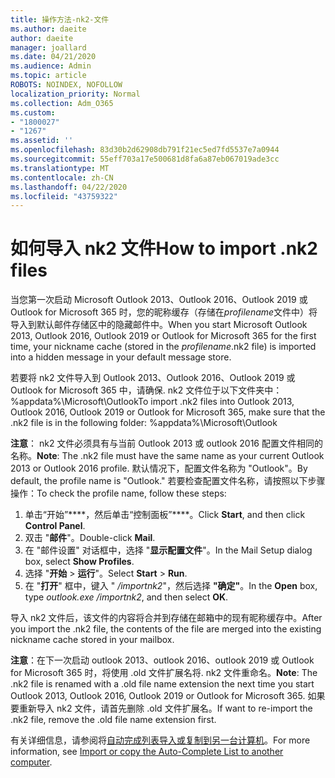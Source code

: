 ```yaml
---
title: 操作方法-nk2-文件
ms.author: daeite
author: daeite
manager: joallard
ms.date: 04/21/2020
ms.audience: Admin
ms.topic: article
ROBOTS: NOINDEX, NOFOLLOW
localization_priority: Normal
ms.collection: Adm_O365
ms.custom:
- "1800027"
- "1267"
ms.assetid: ''
ms.openlocfilehash: 83d30b2d62908db791f21ec5ed7fd5537e7a0944
ms.sourcegitcommit: 55eff703a17e500681d8fa6a87eb067019ade3cc
ms.translationtype: MT
ms.contentlocale: zh-CN
ms.lasthandoff: 04/22/2020
ms.locfileid: "43759322"
---
```

# <a name="how-to-import-nk2-files"></a><span data-ttu-id="98849-102">如何导入 nk2 文件</span><span class="sxs-lookup"><span data-stu-id="98849-102">How to import .nk2 files</span></span> 

<span data-ttu-id="98849-103">当您第一次启动 Microsoft Outlook 2013、Outlook 2016、Outlook 2019 或 Outlook for Microsoft 365 时，您的昵称缓存（存储在*profilename*文件中）将导入到默认邮件存储区中的隐藏邮件中。</span><span class="sxs-lookup"><span data-stu-id="98849-103">When you start Microsoft Outlook 2013, Outlook 2016, Outlook 2019 or Outlook for Microsoft 365 for the first time, your nickname cache (stored in the *profilename*.nk2 file) is imported into a hidden message in your default message store.</span></span>

<span data-ttu-id="98849-104">若要将 nk2 文件导入到 Outlook 2013、Outlook 2016、Outlook 2019 或 Outlook for Microsoft 365 中，请确保. nk2 文件位于以下文件夹中：%appdata%\Microsoft\Outlook</span><span class="sxs-lookup"><span data-stu-id="98849-104">To import .nk2 files into Outlook 2013, Outlook 2016, Outlook 2019 or Outlook for Microsoft 365, make sure that the .nk2 file is in the following folder: %appdata%\Microsoft\Outlook</span></span>

<span data-ttu-id="98849-105">**注意**： nk2 文件必须具有与当前 Outlook 2013 或 outlook 2016 配置文件相同的名称。</span><span class="sxs-lookup"><span data-stu-id="98849-105">**Note**: The .nk2 file must have the same name as your current Outlook 2013 or Outlook 2016 profile.</span></span> <span data-ttu-id="98849-106">默认情况下，配置文件名称为 "Outlook"。</span><span class="sxs-lookup"><span data-stu-id="98849-106">By default, the profile name is "Outlook."</span></span> <span data-ttu-id="98849-107">若要检查配置文件名称，请按照以下步骤操作：</span><span class="sxs-lookup"><span data-stu-id="98849-107">To check the profile name, follow these steps:</span></span> 
1. <span data-ttu-id="98849-108">单击“开始”\*\*\*\*，然后单击“控制面板”\*\*\*\*。</span><span class="sxs-lookup"><span data-stu-id="98849-108">Click **Start**, and then click **Control Panel**.</span></span>
2. <span data-ttu-id="98849-109">双击 "**邮件**"。</span><span class="sxs-lookup"><span data-stu-id="98849-109">Double-click **Mail**.</span></span>
3. <span data-ttu-id="98849-110">在 "邮件设置" 对话框中，选择 "**显示配置文件**"。</span><span class="sxs-lookup"><span data-stu-id="98849-110">In the Mail Setup dialog box, select **Show Profiles**.</span></span>
4. <span data-ttu-id="98849-111">选择 "**开始** > **运行**"。</span><span class="sxs-lookup"><span data-stu-id="98849-111">Select **Start** > **Run**.</span></span>
5. <span data-ttu-id="98849-112">在 "**打开**" 框中，键入 " */importnk2*"，然后选择 **"确定"**。</span><span class="sxs-lookup"><span data-stu-id="98849-112">In the **Open** box, type *outlook.exe /importnk2*, and then select **OK**.</span></span> 

<span data-ttu-id="98849-113">导入 nk2 文件后，该文件的内容将合并到存储在邮箱中的现有昵称缓存中。</span><span class="sxs-lookup"><span data-stu-id="98849-113">After you import the .nk2 file, the contents of the file are merged into the existing nickname cache stored in your mailbox.</span></span>

<span data-ttu-id="98849-114">**注意**：在下一次启动 outlook 2013、outlook 2016、outlook 2019 或 Outlook for Microsoft 365 时，将使用 .old 文件扩展名将. nk2 文件重命名。</span><span class="sxs-lookup"><span data-stu-id="98849-114">**Note**: The .nk2 file is renamed with a .old file name extension the next time you start Outlook 2013, Outlook 2016, Outlook 2019 or Outlook for Microsoft 365.</span></span> <span data-ttu-id="98849-115">如果要重新导入 nk2 文件，请首先删除 .old 文件扩展名。</span><span class="sxs-lookup"><span data-stu-id="98849-115">If want to re-import the .nk2 file, remove the .old file name extension first.</span></span>

<span data-ttu-id="98849-116">有关详细信息，请参阅将[自动完成列表导入或复制到另一台计算机](https://support.microsoft.com/help/2806550/how-to-import-nk2-files-into-outlook%)。</span><span class="sxs-lookup"><span data-stu-id="98849-116">For more information, see [Import or copy the Auto-Complete List to another computer](https://support.microsoft.com/help/2806550/how-to-import-nk2-files-into-outlook%).</span></span>